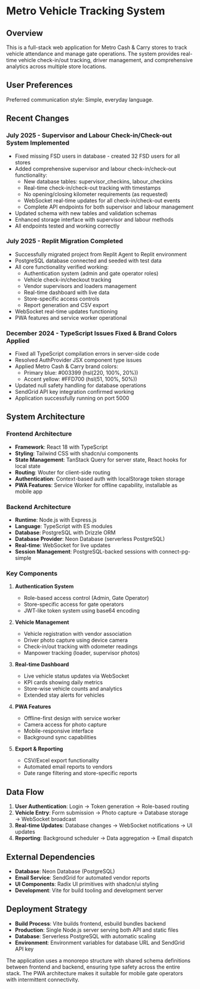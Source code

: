 # Metro Vehicle Tracking System

## Overview

This is a full-stack web application for Metro Cash & Carry stores to track vehicle attendance and manage gate operations. The system provides real-time vehicle check-in/out tracking, driver management, and comprehensive analytics across multiple store locations.

## User Preferences

Preferred communication style: Simple, everyday language.

## Recent Changes

### July 2025 - Supervisor and Labour Check-in/Check-out System Implemented
- Fixed missing FSD users in database - created 32 FSD users for all stores
- Added comprehensive supervisor and labour check-in/check-out functionality:
  - New database tables: supervisor_checkins, labour_checkins
  - Real-time check-in/check-out tracking with timestamps
  - No opening/closing kilometer requirements (as requested)
  - WebSocket real-time updates for all check-in/check-out events
  - Complete API endpoints for both supervisor and labour management
- Updated schema with new tables and validation schemas
- Enhanced storage interface with supervisor and labour methods
- All endpoints tested and working correctly

### July 2025 - Replit Migration Completed
- Successfully migrated project from Replit Agent to Replit environment
- PostgreSQL database connected and seeded with test data
- All core functionality verified working:
  - Authentication system (admin and gate operator roles)
  - Vehicle check-in/checkout tracking
  - Vendor supervisors and loaders management
  - Real-time dashboard with live data
  - Store-specific access controls
  - Report generation and CSV export
- WebSocket real-time updates functioning
- PWA features and service worker operational

### December 2024 - TypeScript Issues Fixed & Brand Colors Applied
- Fixed all TypeScript compilation errors in server-side code
- Resolved AuthProvider JSX component type issues
- Applied Metro Cash & Carry brand colors:
  - Primary blue: #003399 (hsl(220, 100%, 20%))
  - Accent yellow: #FFD700 (hsl(51, 100%, 50%))
- Updated null safety handling for database operations
- SendGrid API key integration confirmed working
- Application successfully running on port 5000

## System Architecture

### Frontend Architecture
- **Framework**: React 18 with TypeScript
- **Styling**: Tailwind CSS with shadcn/ui components
- **State Management**: TanStack Query for server state, React hooks for local state
- **Routing**: Wouter for client-side routing
- **Authentication**: Context-based auth with localStorage token storage
- **PWA Features**: Service Worker for offline capability, installable as mobile app

### Backend Architecture
- **Runtime**: Node.js with Express.js
- **Language**: TypeScript with ES modules
- **Database**: PostgreSQL with Drizzle ORM
- **Database Provider**: Neon Database (serverless PostgreSQL)
- **Real-time**: WebSocket for live updates
- **Session Management**: PostgreSQL-backed sessions with connect-pg-simple

### Key Components

1. **Authentication System**
   - Role-based access control (Admin, Gate Operator)
   - Store-specific access for gate operators
   - JWT-like token system using base64 encoding

2. **Vehicle Management**
   - Vehicle registration with vendor association
   - Driver photo capture using device camera
   - Check-in/out tracking with odometer readings
   - Manpower tracking (loader, supervisor photos)

3. **Real-time Dashboard**
   - Live vehicle status updates via WebSocket
   - KPI cards showing daily metrics
   - Store-wise vehicle counts and analytics
   - Extended stay alerts for vehicles

4. **PWA Features**
   - Offline-first design with service worker
   - Camera access for photo capture
   - Mobile-responsive interface
   - Background sync capabilities

5. **Export & Reporting**
   - CSV/Excel export functionality
   - Automated email reports to vendors
   - Date range filtering and store-specific reports

## Data Flow

1. **User Authentication**: Login → Token generation → Role-based routing
2. **Vehicle Entry**: Form submission → Photo capture → Database storage → WebSocket broadcast
3. **Real-time Updates**: Database changes → WebSocket notifications → UI updates
4. **Reporting**: Background scheduler → Data aggregation → Email dispatch

## External Dependencies

- **Database**: Neon Database (PostgreSQL)
- **Email Service**: SendGrid for automated vendor reports
- **UI Components**: Radix UI primitives with shadcn/ui styling
- **Development**: Vite for build tooling and development server

## Deployment Strategy

- **Build Process**: Vite builds frontend, esbuild bundles backend
- **Production**: Single Node.js server serving both API and static files
- **Database**: Serverless PostgreSQL with automatic scaling
- **Environment**: Environment variables for database URL and SendGrid API key

The application uses a monorepo structure with shared schema definitions between frontend and backend, ensuring type safety across the entire stack. The PWA architecture makes it suitable for mobile gate operators with intermittent connectivity.